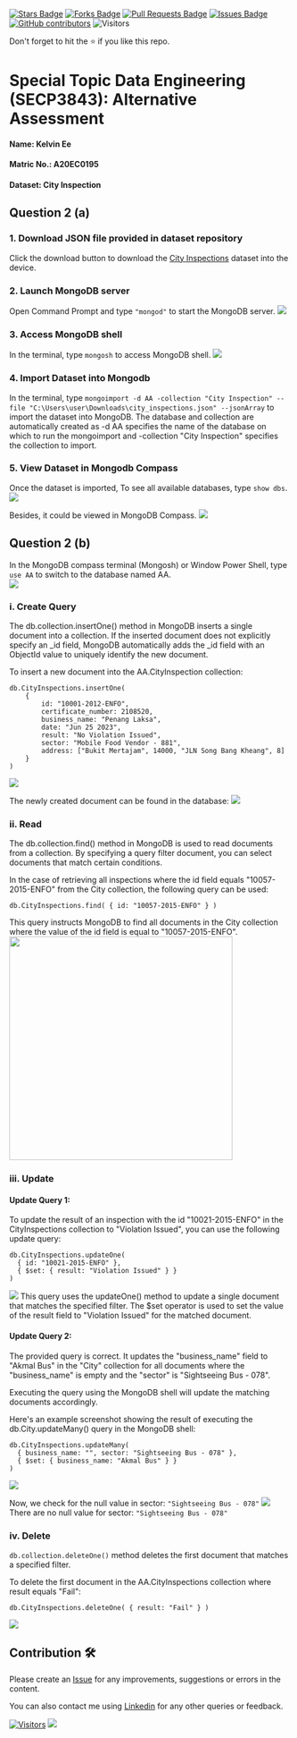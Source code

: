 <a href="https://github.com/drshahizan/SECP3843/stargazers"><img src="https://img.shields.io/github/stars/drshahizan/SECP3843" alt="Stars Badge"/></a>
<a href="https://github.com/drshahizan/SECP3843/network/members"><img src="https://img.shields.io/github/forks/drshahizan/SECP3843" alt="Forks Badge"/></a>
<a href="https://github.com/drshahizan/SECP3843/pulls"><img src="https://img.shields.io/github/issues-pr/drshahizan/SECP3843" alt="Pull Requests Badge"/></a>
<a href="https://github.com/drshahizan/SECP3843/issues"><img src="https://img.shields.io/github/issues/drshahizan/SECP3843" alt="Issues Badge"/></a>
<a href="https://github.com/drshahizan/SECP3843/graphs/contributors"><img alt="GitHub contributors" src="https://img.shields.io/github/contributors/drshahizan/SECP3843?color=2b9348"></a>
![Visitors](https://api.visitorbadge.io/api/visitors?path=https%3A%2F%2Fgithub.com%2Fdrshahizan%2FSECP3843&labelColor=%23d9e3f0&countColor=%23697689&style=flat)

Don't forget to hit the :star: if you like this repo.

# Special Topic Data Engineering (SECP3843): Alternative Assessment

#### Name: Kelvin Ee
#### Matric No.: A20EC0195
#### Dataset: City Inspection

## Question 2 (a)

### 1. Download JSON file provided in dataset repository
Click the download button to download the [City Inspections](https://github.com/drshahizan/dataset/tree/main/mongodb/08-city_inspections) dataset into the device.

### 2. Launch MongoDB server
Open Command Prompt and type `"mongod"` to start the MongoDB server.
<img  src="./files/images/mongod.png"></img>

### 3. Access MongoDB shell
In the terminal, type `mongosh` to access MongoDB shell.
<img  src="./files/images/mongosh.png"></img>



### 4. Import Dataset into Mongodb
In the terminal, type `mongoimport -d AA -collection "City Inspection" --file "C:\Users\user\Downloads\city_inspections.json" --jsonArray`
 to import the dataset into MongoDB. 
 The database and collection are automatically created as -d AA specifies the name of the database on which to run the mongoimport and -collection "City Inspection" specifies the collection to import.

### 5. View Dataset in Mongodb Compass
Once the dataset is imported, To see all available databases, type `show dbs`.<br>
<img  src="./files/images/showdbs.png"></img>

Besides, it could be viewed in MongoDB Compass.
<img  src="./files/images/importsuccess.png"></img>

## Question 2 (b)
In the MongoDB compass terminal (Mongosh) or Window Power Shell, type `use AA` to switch to the database named AA.<br>
<img  src="./files/images/useAA.png"></img>

### i. Create Query
The db.collection.insertOne() method in MongoDB inserts a single document into a collection. If the inserted document does not explicitly specify an _id field, MongoDB automatically adds the _id field with an ObjectId value to uniquely identify the new document.

To insert a new document into the AA.CityInspection collection:
```
db.CityInspections.insertOne(
    {
        id: "10001-2012-ENFO",
        certificate_number: 2108520,
        business_name: "Penang Laksa",
        date: "Jun 25 2023",
        result: "No Violation Issued",
        sector: "Mobile Food Vendor - 881",
        address: ["Bukit Mertajam", 14000, "JLN Song Bang Kheang", 8]
    }
)
```
<img  src="./files/images/insertone.png"></img>

The newly created document can be found in the database:
<img  src="./files/images/insertonefound.png"></img>

### ii. Read
The db.collection.find() method in MongoDB is used to read documents from a collection. By specifying a query filter document, you can select documents that match certain conditions.

In the case of retrieving all inspections where the id field equals "10057-2015-ENFO" from the City collection, the following query can be used:
```
db.CityInspections.find( { id: "10057-2015-ENFO" } )
```
This query instructs MongoDB to find all documents in the City collection where the value of the id field is equal to "10057-2015-ENFO".
<img  height="400px" src="./files/images/find.png"></img>

### iii. Update 
#### Update Query 1:
To update the result of an inspection with the id "10021-2015-ENFO" in the CityInspections collection to "Violation Issued", you can use the following update query:
```
db.CityInspections.updateOne(
  { id: "10021-2015-ENFO" },
  { $set: { result: "Violation Issued" } }
)
```
<img  src="./files/images/updateone.png"></img>
This query uses the updateOne() method to update a single document that matches the specified filter. The $set operator is used to set the value of the result field to "Violation Issued" for the matched document.

#### Update Query 2:
The provided query is correct. It updates the "business_name" field to "Akmal Bus" in the "City" collection for all documents where the "business_name" is empty and the "sector" is "Sightseeing Bus - 078".

Executing the query using the MongoDB shell will update the matching documents accordingly.

Here's an example screenshot showing the result of executing the db.City.updateMany() query in the MongoDB shell:

```
db.CityInspections.updateMany(
  { business_name: "", sector: "Sightseeing Bus - 078" },
  { $set: { business_name: "Akmal Bus" } }
)
```
<img  src="./files/images/updatemany.png"></img>

Now, we check for the null value in sector: `"Sightseeing Bus - 078"`
<img  src="./files/images/checknull.png"></img>
There are no null value for sector: `"Sightseeing Bus - 078"`

### iv. Delete
`db.collection.deleteOne()` method deletes the first document that matches a specified filter.

To delete the first document in the AA.CityInspections collection where result equals "Fail":
```
db.CityInspections.deleteOne( { result: "Fail" } )
```
<img  src="./files/images/deleteone.png"></img>

## Contribution 🛠️
Please create an [Issue](https://github.com/drshahizan/special-topic-data-engineering/issues) for any improvements, suggestions or errors in the content.

You can also contact me using [Linkedin](https://www.linkedin.com/in/drshahizan/) for any other queries or feedback.

[![Visitors](https://api.visitorbadge.io/api/visitors?path=https%3A%2F%2Fgithub.com%2Fdrshahizan&labelColor=%23697689&countColor=%23555555&style=plastic)](https://visitorbadge.io/status?path=https%3A%2F%2Fgithub.com%2Fdrshahizan)
![](https://hit.yhype.me/github/profile?user_id=81284918)





